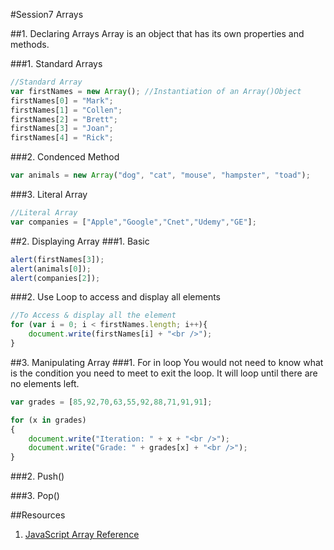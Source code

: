 #Session7 Arrays

##1. Declaring Arrays
Array is an object that has its own properties and methods.

###1. Standard Arrays

```javascript
//Standard Array 
var firstNames = new Array(); //Instantiation of an Array()Object
firstNames[0] = "Mark";
firstNames[1] = "Collen";
firstNames[2] = "Brett";
firstNames[3] = "Joan";
firstNames[4] = "Rick";
``` 

###2. Condenced Method 

```javascript
var animals = new Array("dog", "cat", "mouse", "hampster", "toad");
``` 

###3. Literal Array

```javascript
//Literal Array
var companies = ["Apple","Google","Cnet","Udemy","GE"];
``` 

##2. Displaying Array 
###1. Basic

```javascript
alert(firstNames[3]);
alert(animals[0]);
alert(companies[2]);
```

###2. Use Loop to access and display all elements 

```javascript
//To Access & display all the element 
for (var i = 0; i < firstNames.length; i++){
	document.write(firstNames[i] + "<br />");
}
```

##3. Manipulating Array 
###1. For in loop
You would not need to know what is the condition you need to meet to exit the loop. It will loop until there are no elements left. 

```javascript
var grades = [85,92,70,63,55,92,88,71,91,91];

for (x in grades)
{
	document.write("Iteration: " + x + "<br />");
	document.write("Grade: " + grades[x] + "<br />");
}
```

###2. Push() 


###3. Pop()



##Resources 
1. [JavaScript Array Reference](http://www.w3schools.com/jsref/jsref_obj_array.asp)